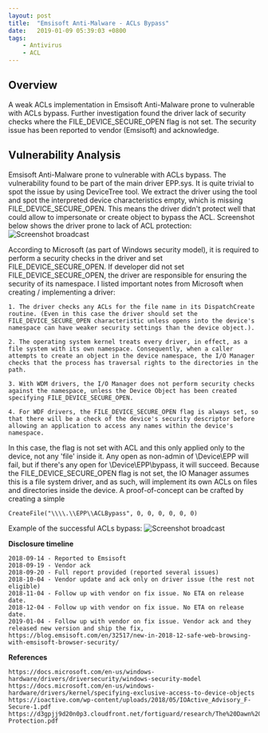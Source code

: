 ```yaml
---
layout: post
title:  "Emsisoft Anti-Malware - ACLs Bypass"
date:   2019-01-09 05:39:03 +0800
tags:
    - Antivirus
    - ACL
---
```


Overview
--------
A weak ACLs implementation in Emsisoft Anti-Malware prone to vulnerable with ACLs bypass. Further investigation found the driver lack of security checks where the FILE_DEVICE_SECURE_OPEN flag is not set. The security issue has been reported to vendor (Emsisoft) and acknowledge. 

Vulnerability Analysis
----------------------
Emsisoft Anti-Malware prone to vulnerable with ACLs bypass. The vulnerability found to be part of the main driver EPP.sys. It is quite trivial to spot the issue by using DeviceTree tool. We extract the driver using the tool and spot the interpreted device characteristics empty, which is missing FILE_DEVICE_SECURE_OPEN. This means the driver didn't protect well that could allow to impersonate or create object to bypass the ACL. Screenshot below shows the driver prone to lack of ACL protection:
![Screenshot broadcast](https://raw.githubusercontent.com/nafiez/nafiez.github.io/master/static/img/_posts/1.png "Screenshot broadcast")

According to Microsoft (as part of Windows security model), it is required to perform a security checks in the driver and set FILE_DEVICE_SECURE_OPEN. If developer did not set FILE_DEVICE_SECURE_OPEN, the driver are responsible for ensuring the security of its namespace. I listed important notes from Microsoft when creating / implementing a driver:
```
1. The driver checks any ACLs for the file name in its DispatchCreate routine. (Even in this case the driver should set the FILE_DEVICE_SECURE_OPEN characteristic unless opens into the device's namespace can have weaker security settings than the device object.).

2. The operating system kernel treats every driver, in effect, as a file system with its own namespace. Consequently, when a caller attempts to create an object in the device namespace, the I/O Manager checks that the process has traversal rights to the directories in the path.

3. With WDM drivers, the I/O Manager does not perform security checks against the namespace, unless the Device Object has been created specifying FILE_DEVICE_SECURE_OPEN. 

4. For WDF drivers, the FILE_DEVICE_SECURE_OPEN flag is always set, so that there will be a check of the device's security descriptor before allowing an application to access any names within the device's namespace.
```

In this case, the flag is not set with ACL and this only applied only to the device, not any 'file' inside it. Any open as non-admin of \Device\EPP will fail, but if there's any open for \Device\EPP\bypass, it will succeed. Because the FILE_DEVICE_SECURE_OPEN flag is not set, the IO Manager assumes this is a file system driver, and as such, will implement its own ACLs on files and directories inside the device. A proof-of-concept can be crafted by creating a simple 
```
CreateFile("\\\\.\\EPP\\ACLBypass", 0, 0, 0, 0, 0, 0)
```

Example of the successful ACLs bypass: 
![Screenshot broadcast](https://raw.githubusercontent.com/nafiez/nafiez.github.io/master/static/img/_posts/2.png "Screenshot broadcast")


**Disclosure timeline**
```
2018-09-14 - Reported to Emsisoft
2018-09-19 - Vendor ack
2018-09-20 - Full report provided (reported several issues)
2018-10-04 - Vendor update and ack only on driver issue (the rest not eligible)
2018-11-04 - Follow up with vendor on fix issue. No ETA on release date.
2018-12-04 - Follow up with vendor on fix issue. No ETA on release date.
2019-01-04 - Follow up with vendor on fix issue. Vendor ack and they released new version and ship the fix, https://blog.emsisoft.com/en/32517/new-in-2018-12-safe-web-browsing-with-emsisoft-browser-security/
```

**References**
```
https://docs.microsoft.com/en-us/windows-hardware/drivers/driversecurity/windows-security-model
https://docs.microsoft.com/en-us/windows-hardware/drivers/kernel/specifying-exclusive-access-to-device-objects
https://ioactive.com/wp-content/uploads/2018/05/IOActive_Advisory_F-Secure-1.pdf
https://d3gpjj9d20n0p3.cloudfront.net/fortiguard/research/The%20Dawn%20of%20AV%20Self-Protection.pdf
```
